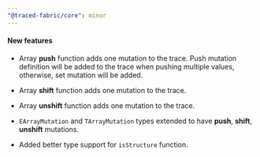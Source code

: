 ```yaml
---
"@traced-fabric/core": minor
---
```


#### New features

- Array **push** function adds one mutation to the trace. Push mutation definition will be added to the trace when pushing multiple values, otherwise, set mutation will be added.

- Array **shift** function adds one mutation to the trace.

- Array **unshift** function adds one mutation to the trace.

- `EArrayMutation` and `TArrayMutation` types extended to have **push**, **shift**, **unshift** mutations.

- Added better type support for `isStructure` function.

